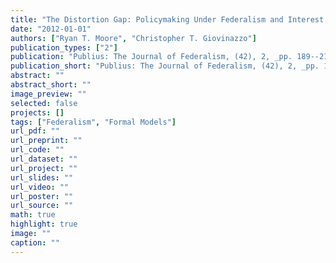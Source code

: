 ```yaml
---
title: "The Distortion Gap: Policymaking Under Federalism and Interest Group Capture"
date: "2012-01-01"
authors: ["Ryan T. Moore", "Christopher T. Giovinazzo"]
publication_types: ["2"]
publication: "Publius: The Journal of Federalism, (42), 2, _pp. 189--210_, https://doi.org/doi:10.1093/publius/pjr037"
publication_short: "Publius: The Journal of Federalism, (42), 2, _pp. 189--210_, https://doi.org/doi:10.1093/publius/pjr037"
abstract: ""
abstract_short: ""
image_preview: ""
selected: false
projects: []
tags: ["Federalism", "Formal Models"]
url_pdf: ""
url_preprint: ""
url_code: ""
url_dataset: ""
url_project: ""
url_slides: ""
url_video: ""
url_poster: ""
url_source: ""
math: true
highlight: true
image: ""
caption: ""
---
```

